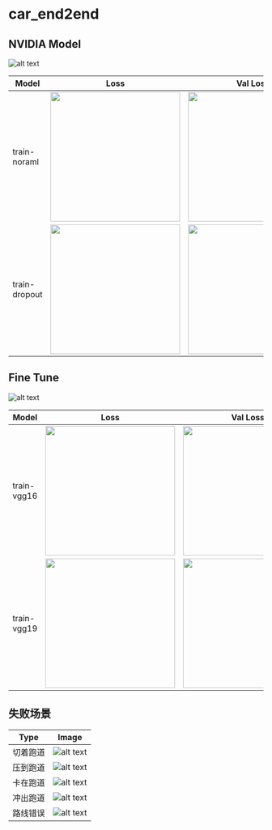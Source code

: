 # car_end2end

## NVIDIA Model
![alt text](docs/nvidia.jpg)

|  Model  |  Loss  |  Val Loss  |  Map  |
|  -----  |  :----:  |  :----:  |  :----:  |
| train-noraml  | <img src="train-normal/loss.svg" width=256 height=256 />  | <img src="train-normal/val_loss.svg" width=256 height=256 />  | ![alt text](train-normal/overlay.gif)  |
| train-dropout | <img src="train-dropout/loss.svg" width=256 height=256 /> | <img src="train-dropout/val_loss.svg" width=256 height=256 /> | ![alt text](train-dropout/overlay.gif) |

## Fine Tune
![alt text](docs/vgg.jpg)

|  Model  |  Loss  |  Val Loss  |  Map  |
|  -----  |  :----:  |  :----:  |  :----:  |
| train-vgg16 | <img src="train-vgg16/loss.svg" width=256 height=256 /> | <img src="train-vgg16/val_loss.svg" width=256 height=256 /> | ![alt text](train-vgg16/overlay.gif) |
| train-vgg19 | <img src="train-vgg19/loss.svg" width=256 height=256 /> | <img src="train-vgg19/val_loss.svg" width=256 height=256 /> | ![alt text](train-vgg19/overlay.gif) |

## 失败场景
|  Type  |  Image  |
|  -----  |  :----:  |
| 切着跑道 | ![alt text](docs/1.切着跑道.png) |
| 压到跑道 | ![alt text](docs/2.压到跑道.png) |
| 卡在跑道 | ![alt text](docs/3.卡在跑道.png) |
| 冲出跑道 | ![alt text](docs/4.冲出跑道.png) |
| 路线错误 | ![alt text](docs/5.路线错误.png) |

